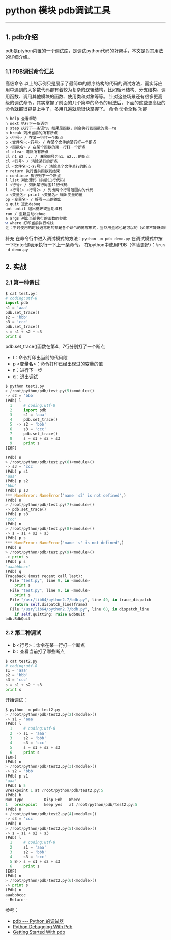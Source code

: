 #  python 模块 pdb调试工具




---
## 1. pdb介绍
pdb是ptyhon内置的一个调试库，是调试python代码的好帮手，本文是对其用法的详细介绍。

###  1.1 PDB调试命令汇总
高级命令
以上的示例只是展示了最简单的顺序结构的代码的调试方法，而实际应用中遇到的大多数代码都有着较为复杂的逻辑结构，比如循环结构、分支结构、调用函数、调用其他模块的函数、使用类和对象等等。
针对这些场景还有很多更高级的调试命令，其实掌握了前面的几个简单的命令的用法后，下面的这些更高级的命令就都很容易上手了，多用几遍就能很快掌握了。
命令 命令全称 功能

```bash
h help 查看帮助
n next 执行下一条语句
s step 执行下一条语句，如果是函数，则会执行到函数的第一句
b break 列出当前的所有断点
b <行号> / 在某一行打一个断点
b <文件名>:<行号> / 在某个文件的某行打一个断点
b <函数名> / 在某个函数的第一行打一个断点
cl clear 清除所有断点
cl n1 n2 ... / 清除编号为n1、n2...的断点
cl <行号> / 清除某行的断点
cl <文件名>:<行号> / 清除某个文件某行的断点
r return 执行当前函数到结束
c continue 执行到下一个断点
l list 列出源码（前后11行代码）
l <行号> / 列出某行周围11行代码
l <行号1> <行号2> / 列出两个行号范围内的代码
p <变量名> print <变量名> 输出变量的值
pp <变量名> / 好看一点的输出
q quit 退出debug
unt until 退出循环或当期堆栈
run / 重新启动debug
a args 列出当前执行的函数的参数
w where 打印当前执行堆栈
注：平时使用的时候通常用的都是各个命令的简写形式，当然用全称也是可以的（如果不嫌麻烦的话）。
```

补充
在命令行中进入调试模式的方法：`python -m pdb demo.py`
在调试模式中按一下Enter键表示执行一下上一条命令。
在ipython中使用PDB（体验更好）：`%run -d demo.py`
## 2. 实战
### 2.1 第一种调试
```python
$ cat test.py：
# coding:utf-8
import pdb
s1 = 'aaa'
pdb.set_trace()
s2 = 'bbb'
s3 = 'ccc'
pdb.set_trace()
s = s1 + s2 + s3
print s
```

pdb.set_trace()函数在第4、7行分别打了一个断点

 - l：命令打印出当前的代码段
 - p <变量名>：命令打印已经出现过的变量的值
 - n：进行下一步
 - q：退出调试

```python
$ python test1.py
> /root/python/pdb/test.py(5)<module>()
-> s2 = 'bbb'
(Pdb) l
  1  	# coding:utf-8
  2  	import pdb
  3  	s1 = 'aaa'
  4  	pdb.set_trace()
  5  ->	s2 = 'bbb'
  6  	s3 = 'ccc'
  7  	pdb.set_trace()
  8  	s = s1 + s2 + s3
  9  	print s
[EOF]

(Pdb) n
> /root/python/pdb/test.py(6)<module>()
-> s3 = 'ccc'
(Pdb) p s1
'aaa'
(Pdb) p s2
'bbb'
(Pdb) p s3
*** NameError: NameError("name 's3' is not defined",)
(Pdb) n
> /root/python/pdb/test.py(7)<module>()
-> pdb.set_trace()
(Pdb) p s3
'ccc'
(Pdb) n
> /root/python/pdb/test.py(8)<module>()
-> s = s1 + s2 + s3
(Pdb) p s
*** NameError: NameError("name 's' is not defined",)
(Pdb) n
> /root/python/pdb/test.py(9)<module>()
-> print s
(Pdb) p s
'aaabbbccc'
(Pdb) q
Traceback (most recent call last):
  File "test.py", line 9, in <module>
    print s
  File "test.py", line 9, in <module>
    print s
  File "/usr/lib64/python2.7/bdb.py", line 49, in trace_dispatch
    return self.dispatch_line(frame)
  File "/usr/lib64/python2.7/bdb.py", line 68, in dispatch_line
    if self.quitting: raise BdbQuit
bdb.BdbQuit
```



### 2.2  第二种调试

 - b <行号>：命令在某一行打一个断点
 - b：查看当前打了哪些断点

```python
$ cat test2.py
# coding:utf-8
s1 = 'aaa'
s2 = 'bbb'
s3 = 'ccc'
s = s1 + s2 + s3
print s
```
开始调试：


```python
$ python -m pdb test2.py 
> /root/python/pdb/test2.py(2)<module>()
-> s1 = 'aaa'
(Pdb) l
  1  	# coding:utf-8
  2  ->	s1 = 'aaa'
  3  	s2 = 'bbb'
  4  	s3 = 'ccc'
  5  	s = s1 + s2 + s3
  6  	print s
[EOF]
(Pdb) n
> /root/python/pdb/test2.py(3)<module>()
-> s2 = 'bbb'
(Pdb) p s1
'aaa'
(Pdb) b 5
Breakpoint 1 at /root/python/pdb/test2.py:5
(Pdb) b
Num Type         Disp Enb   Where
1   breakpoint   keep yes   at /root/python/pdb/test2.py:5
(Pdb) n
> /root/python/pdb/test2.py(4)<module>()
-> s3 = 'ccc'
(Pdb) n
> /root/python/pdb/test2.py(5)<module>()
-> s = s1 + s2 + s3
(Pdb) l
  1  	# coding:utf-8
  2  	s1 = 'aaa'
  3  	s2 = 'bbb'
  4  	s3 = 'ccc'
  5 B->	s = s1 + s2 + s3
  6  	print s
[EOF]
(Pdb) n
> /root/python/pdb/test2.py(6)<module>()
-> print s
(Pdb) n
aaabbbccc
--Return--
```

参考：

 - [pdb --- Python 的调试器](https://docs.python.org/zh-cn/3/library/pdb.html)
 - [Python Debugging With Pdb](https://realpython.com/python-debugging-pdb/)
 - [Getting Started With pdb](https://realpython.com/lessons/getting-started-pdb/)

